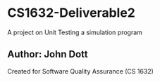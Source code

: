 # CS1632-Deliverable2
A project on Unit Testing a simulation program
## Author: John Dott  
Created for Software Quality Assurance (CS 1632)
